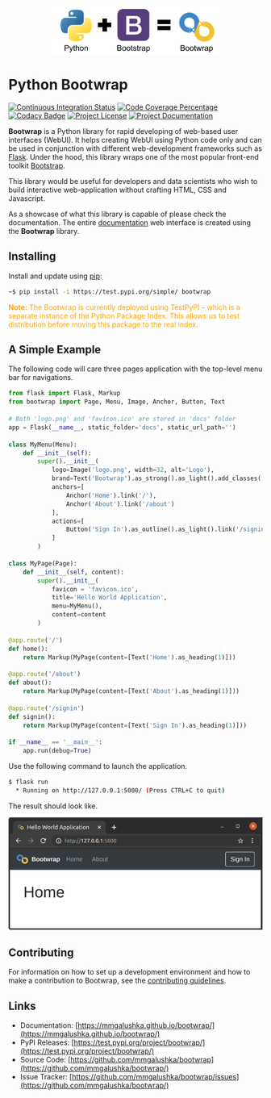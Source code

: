 <p align="center" width="100%">
    <img height="96px" src="docs/bootwrap-equation.png"> 
</p>

# Python Bootwrap

[![Continuous Integration Status](https://github.com/mmgalushka/bootwrap/workflows/CI/badge.svg)](https://github.com/mmgalushka/bootwrap/actions)
[![Code Coverage Percentage](https://codecov.io/gh/mmgalushka/bootwrap/branch/main/graphs/badge.svg)](https://codecov.io/gh/mmgalushka/bootwrap)
[![Codacy Badge](https://app.codacy.com/project/badge/Grade/763657a471ff424c85a5b894ddb750d0)](https://www.codacy.com/gh/mmgalushka/bootwrap/dashboard?utm_source=github.com&amp;utm_medium=referral&amp;utm_content=mmgalushka/bootwrap&amp;utm_campaign=Badge_Grade)
[![Project License](https://img.shields.io/badge/License-MIT-blue.svg)](https://github.com/mmgalushka/bootwrap/blob/main/LICENSE)
[![Project Documentation](https://img.shields.io/badge/docs-up--to--date-success)](https://mmgalushka.github.io/bootwrap/)

**Bootwrap** is a Python library for rapid developing of web-based user interfaces (WebUI). It helps creating WebUI using Python code only and can be used in conjunction with different web-development frameworks such as [Flask](https://palletsprojects.com/p/flask/). Under the hood, this library wraps one of the most popular front-end toolkit [Bootstrap](https://getbootstrap.com/).

This library would be useful for developers and data scientists who wish to build interactive web-application without crafting HTML, CSS and Javascript.

As a showcase of what this library is capable of please check the documentation. The entire [documentation](https://mmgalushka.github.io/bootwrap/) web interface is created using the **Bootwrap** library.


## Installing

Install and update using [pip](https://pip.pypa.io/en/stable/quickstart/):

```bash
~$ pip install -i https://test.pypi.org/simple/ bootwrap
```

<p style="color: orange"><strong>Note:</strong> The Bootwrap is currently deployed using TestPyPI – which is a separate instance of the Python Package Index. This allows us to test distribution before moving this package to the real index.</p>


## A Simple Example

The following code will care three pages application with the top-level menu bar for navigations.  

```Python
from flask import Flask, Markup
from bootwrap import Page, Menu, Image, Anchor, Button, Text

# Both 'logo.png' and 'favicon.ico' are stored in 'docs' folder
app = Flask(__name__, static_folder='docs', static_url_path='')

class MyMenu(Menu):
    def __init__(self):
        super().__init__(
            logo=Image('logo.png', width=32, alt='Logo'),
            brand=Text('Bootwrap').as_strong().as_light().add_classes('ml-2'),
            anchors=[
                Anchor('Home').link('/'),
                Anchor('About').link('/about')
            ], 
            actions=[
                Button('Sign In').as_outline().as_light().link('/signin')
            ]
        )

class MyPage(Page):
    def __init__(self, content):
        super().__init__(
            favicon = 'favicon.ico',
            title='Hello World Application',
            menu=MyMenu(),
            content=content
        )

@app.route('/')
def home():
    return Markup(MyPage(content=[Text('Home').as_heading(1)]))

@app.route('/about')
def about():
    return Markup(MyPage(content=[Text('About').as_heading(1)]))

@app.route('/signin')
def signin():
    return Markup(MyPage(content=[Text('Sign In').as_heading(1)]))

if __name__ == '__main__':
    app.run(debug=True)
```

Use the following command to launch the application.

```bash
$ flask run
  * Running on http://127.0.0.1:5000/ (Press CTRL+C to quit)
```

The result should look like.

<img width="600px" src="docs/multi-pages-app.png"> 


## Contributing

For information on how to set up a development environment and how to make a contribution to Bootwrap, see the [contributing guidelines](CONTRIBUTING.md).


## Links

 - Documentation: [https://mmgalushka.github.io/bootwrap/](https://mmgalushka.github.io/bootwrap/)
 - PyPI Releases: [https://test.pypi.org/project/bootwrap/](https://test.pypi.org/project/bootwrap/)
 - Source Code: [https://github.com/mmgalushka/bootwrap](https://github.com/mmgalushka/bootwrap/)
 - Issue Tracker: [https://github.com/mmgalushka/bootwrap/issues](https://github.com/mmgalushka/bootwrap/)

